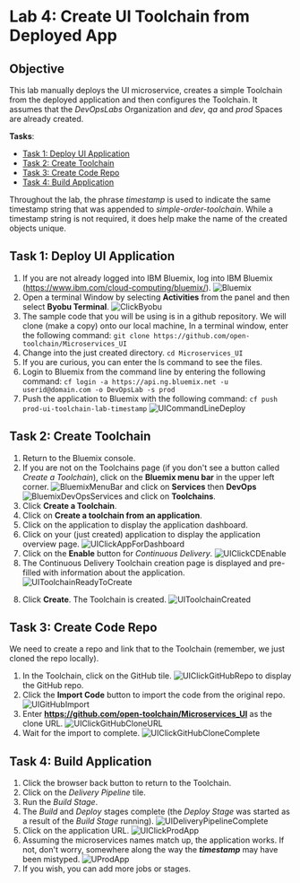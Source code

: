 # Lab 4: Create UI Toolchain from Deployed App

## Objective
This lab manually deploys the UI microservice, creates a simple Toolchain from the deployed application and then configures the Toolchain.  It assumes that the _DevOpsLabs_ Organization and _dev_, _qa_ and _prod_ Spaces are already created.

**Tasks**:
- [Task 1: Deploy UI Application](#task-1-deploy-ui-application)
- [Task 2: Create Toolchain](#task-2-create-toolchain)
- [Task 3: Create Code Repo](#task-3-create-code-repo)
- [Task 4: Build Application](#task-4-build-application)

Throughout the lab, the phrase _timestamp_ is used to indicate the same timestamp string that was appended to _simple-order-toolchain_.  While a timestamp string is not required, it does help make the name of the created objects unique.

## Task 1: Deploy UI Application
1. If you are not already logged into IBM Bluemix, log into IBM Bluemix (https://www.ibm.com/cloud-computing/bluemix/).
![Bluemix](screenshots/bluemix-login.png)
3. Open a terminal Window by selecting **Activities**
from the panel and then select **Byobu Terminal**.
![ClickByobu](screenshots/ClickByobu.png)
4. The sample code that you will be using is in a github repository. We will clone (make a copy) onto our local machine, In a terminal  window, enter the following command:
`git clone https://github.com/open-toolchain/Microservices_UI`
5. Change into the just created directory.
`cd Microservices_UI`
6. If you are curious, you can enter the ls command to see the files.
7. Login to Bluemix from the command line by entering the following command:
`cf login -a https://api.ng.bluemix.net -u userid@domain.com -o DevOpsLab -s prod`
8. Push the application to Bluemix with the following command:
`cf push prod-ui-toolchain-lab-timestamp`
![UICommandLineDeploy](screenshots/UICommandLineDeploy.png)

<div class="page-break"></div>

## Task 2: Create Toolchain

1. Return to the Bluemix console.
2. If you are not on the Toolchains page (if you don't see a button called _Create a Toolchain_), click on the **Bluemix menu bar** in the upper left corner.
![BluemixMenuBar](screenshots/BluemixMenuBar.png)
and click on **Services** then **DevOps**
![BluemixDevOpsServices](screenshots/BluemixDevOpsServices.png)
and click on **Toolchains**.
2. Click **Create a Toolchain**.
3. Click on **Create a toolchain from an application**.
4. Click on the application to display the application dashboard.
5. Click on your (just created) application to display the application overview page.
![UIClickAppForDashboard](screenshots/UIClickAppForDashboard.png)
6. Click on the **Enable** button for _Continuous Delivery_.
![UIClickCDEnable](screenshots/UIClickCDEnable.png)
7. The Continuous Delivery Toolchain creation page is displayed and pre-filled with information about the application.
![UIToolchainReadyToCreate](screenshots/UIToolchainReadyToCreate.png)

<div class="page-break"></div>

8. Click **Create**.  The Toolchain is created.
![UIToolchainCreated](screenshots/UIToolchainCreated.png)

## Task 3: Create Code Repo

We need to create a repo and link that to the Toolchain (remember, we just cloned the repo locally).

1. In the Toolchain, click on the GitHub tile.
![UIClickGitHubRepo](screenshots/UIClickGitHubRepo.png)
 to display the GitHub repo.
2. Click the **Import Code** button to import the code from the original repo.
![UIGitHubImport](screenshots/UIGitHubImport.png)
3. Enter **https://github.com/open-toolchain/Microservices_UI** as the clone URL.
![UIClickGitHubCloneURL](screenshots/UIClickGitHubCloneURL.png)
4. Wait for the import to complete.
![UIClickGitHubCloneComplete](screenshots/UIClickGitHubCloneComplete.png)

<div class="page-break"></div>

## Task 4: Build Application

1. Click the browser back button to return to the Toolchain.
2. Click on the _Delivery Pipeline_ tile.
3. Run the _Build Stage_.
4. The _Build_ and _Deploy_ stages complete (the _Deploy Stage_ was started as a result of the _Build Stage_ running).
![UIDeliveryPipelineComplete](screenshots/UIDeliveryPipelineComplete.png)
5. Click on the application URL.
![UIClickProdApp](screenshots/UIClickProdApp.png)
6. Assuming the microservices names match up, the application works.  If not, don't worry, somewhere along the way the <b><i>timestamp</i></b> may have been mistyped.
![UProdApp](screenshots/UProdApp.png)
7. If you wish, you can add more jobs or stages.
